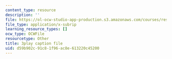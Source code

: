 ```yaml
---
content_type: resource
description: ''
file: https://ol-ocw-studio-app-production.s3.amazonaws.com/courses/res-18-009-learn-differential-equations-up-close-with-gilbert-strang-and-cleve-moler-fall-2015/d59b902c91c81f96ac8e613220c45200_NmntYoB1uJg.srt
file_type: application/x-subrip
learning_resource_types: []
ocw_type: OCWFile
resourcetype: Other
title: 3play caption file
uid: d59b902c-91c8-1f96-ac8e-613220c45200
---
```

